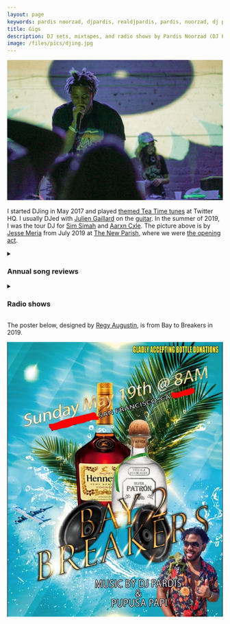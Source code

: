 ```yaml
---
layout: page
keywords: pardis noorzad, djpardis, realdjpardis, pardis, noorzad, dj pardis, music, mixtapes, radio shows, dj sets
title: Gigs
description: DJ sets, mixtapes, and radio shows by Pardis Noorzad (DJ Pardis), including performances at Twitter HQ and The New Parish, and annual mixtape collections.
image: /files/pics/djing.jpg
---
```


<div class="image-container-with-caption">
    <div class="image-row">
        <div class="image-container">
            <img src="/files/pics/djing.jpg" alt="Sim Simah and Pardis Noorzad (aka DJ Pardis)" title="Sim Simah and Pardis Noorzad (aka DJ Pardis)">
        </div>
    </div>
    <div class="image-caption"></div>
</div>

I started DJing in May 2017 and played [themed Tea Time tunes](https://vimeo.com/463652373) at Twitter HQ. I usually DJed with [Julien Gaillard](https://www.linkedin.com/in/juliengaillard1/) on the [guitar](https://vimeo.com/463687716). In the summer of 2019, I was the tour DJ for [Sim Simah](https://soundcloud.com/ohsimsimah) and [Aarxn Cxle](https://music.apple.com/us/artist/aarxn-cxle/1453179768). The picture above is by [Jesse Meria](https://www.instagram.com/meria.agency/?hl=ne) from July 2019 at [The New Parish](https://www.thenewparish.com/), where we were [the opening act](https://www.teamllfent.com/news/2019/7/30/camron-with-special-guest-troyllf).

<details class="collapsible-section" markdown="1">
<summary><h3>Annual song reviews</h3></summary>
- *[A 2024 mixtape: Just to be here on this train once again](https://djpardis.medium.com/a-2024-mixtape-606fa68d2dc2)*  
  January 2025

- *[A 2023 mixtape: It's a cruel summer with you](https://djpardis.medium.com/a-2023-mixtape-e4b3f7b19549)*  
  December 2023

- *[A 2022 mixtape: The world is yours](https://djpardis.medium.com/a-2022-mixtape-81b022fc2fc5)*  
  November 2022

- *[A 2021 mixtape: Everlasting game](https://djpardis.medium.com/a-2021-mixtape-23a2af79d369)*  
  December 2021

- *[A 2020 mixtape: As long as there is something to strive for](https://djpardis.medium.com/a-2020-mixtape-20ffe4701c91)*  
  January 2021

- *[A 2019 mixtape: Let me be your DJ](https://medium.com/@djpardis/a-2019-mixtape-6a910e8b4771)*  
  January 2020

- *[A 2018 mixtape: Let me be your Chase B](https://medium.com/@djpardis/a-2018-mixtape-fac340db5e11)*  
  December 2018
</details>

<details class="collapsible-section" markdown="1">
<summary><h3>Radio shows</h3></summary>

- *[1999 Episode 66](https://bff.fm/broadcasts/13188)* with [Johan Oskarsson](https://twitter.com/skr)  
  [1.21 gigawatts](https://bff.fm/shows/1-21-gigawatts), February 2018  
  🎵 [playlist](https://music.apple.com/us/playlist/1-21-1999/pl.u-PDb44z4IJYqxXA)

- *[2018 Episode 79](https://bff.fm/broadcasts/14056)* with [Johan Oskarsson](https://twitter.com/skr)  
  [1.21 gigawatts](https://bff.fm/shows/1-21-gigawatts), May 2018  
  🎵 [playlist](https://music.apple.com/us/playlist/1-21-first-four-months-2018/pl.u-leyllg6H918eAY)
</details>

The poster below, designed by [Regy Augustin](https://www.linkedin.com/in/regynald/), is from Bay to Breakers in 2019.

<div class="image-container-with-caption">
    <div class="image-row">
        <div class="image-container">
            <img src="/files/pics/poster.jpg" alt="Bay to Breakers with Regy and Andrew (aka Papusa Papi)" title="Bay to Breakers with Regy and Andrew (aka Papusa Papi)">
        </div>
    </div>
    <div class="image-caption"></div>
</div>
